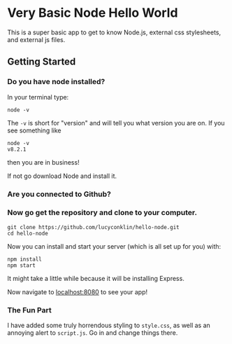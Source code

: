 # Very Basic Node Hello World

This is a super basic app to get to know Node.js, external css stylesheets, and external js files.

## Getting Started

### Do you have node installed?
In your terminal type:
```
node -v
```
The `-v` is short for "version" and will tell you what version you are on.
If you see something like
```
node -v
v8.2.1
```
then you are in business!

If not go download Node and install it.

### Are you connected to Github?

### Now go get the repository and clone to your computer.
```
git clone https://github.com/lucyconklin/hello-node.git
cd hello-node
```
Now you can install and start your server (which is all set up for you) with:
```
npm install
npm start
```
It might take a little while because it will be installing Express.

Now navigate to [localhost:8080](http://localhost:8080/) to see your app!

### The Fun Part
I have added some truly horrendous styling to `style.css`, as well as an annoying alert to `script.js`. Go in and change things there.

